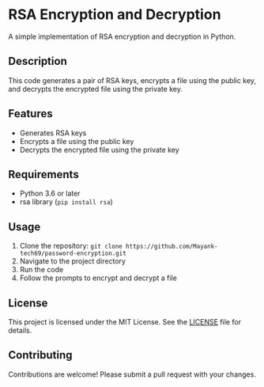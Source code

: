 <h1>RSA Encryption and Decryption</h1>
<p>A simple implementation of RSA encryption and decryption in Python.</p>
<h2>Description</h2>
<p>This code generates a pair of RSA keys, encrypts a file using the public key, and decrypts the encrypted file using the private key.</p>
<h2>Features</h2>
<ul>
<li>Generates RSA keys</li>
<li>Encrypts a file using the public key</li>
<li>Decrypts the encrypted file using the private key</li>
</ul>
<h2>Requirements</h2>
<ul>
<li>Python 3.6 or later</li>
<li>rsa library (<code>pip install rsa</code>)</li>
</ul>
<h2>Usage</h2>
<ol>
<li>Clone the repository: <code>git clone https://github.com/Mayank-tech69/password-encryption.git</code></li>
<li>Navigate to the project directory</li>
<li>Run the code</li>
<li>Follow the prompts to encrypt and decrypt a file</li>
</ol>
<h2>License</h2>
<p>This project is licensed under the MIT License. See the <a href="LICENSE">LICENSE</a> file for details.</p>
<h2>Contributing</h2>
<p>Contributions are welcome! Please submit a pull request with your changes.</p>
